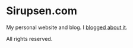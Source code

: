 # Sirupsen.com

My personal website and blog. I [blogged about it](http://sirupsen.com/the-switch-to-github-pages/).

All rights reserved.
